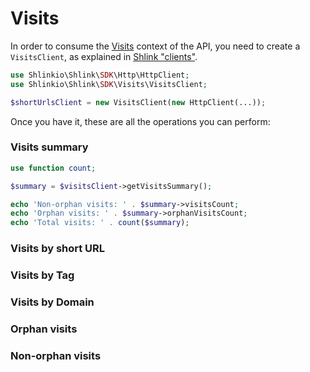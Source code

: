 # Visits

In order to consume the [Visits](https://api-spec.shlink.io/#/Visits) context of the API, you need to create a `VisitsClient`, as explained in [Shlink "clients"](/shlink-clients).

```php
use Shlinkio\Shlink\SDK\Http\HttpClient;
use Shlinkio\Shlink\SDK\Visits\VisitsClient;

$shortUrlsClient = new VisitsClient(new HttpClient(...));
```

Once you have it, these are all the operations you can perform:

### Visits summary

```php
use function count;

$summary = $visitsClient->getVisitsSummary();

echo 'Non-orphan visits: ' . $summary->visitsCount;
echo 'Orphan visits: ' . $summary->orphanVisitsCount;
echo 'Total visits: ' . count($summary);
```

### Visits by short URL

### Visits by Tag

### Visits by Domain

### Orphan visits

### Non-orphan visits
